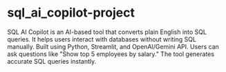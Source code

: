 # sql_ai_copilot-project
SQL AI Copilot is an AI-based tool that converts plain English into SQL queries. It helps users interact with databases without writing SQL manually. Built using Python, Streamlit, and OpenAI/Gemini API. Users can ask questions like "Show top 5 employees by salary." The tool generates accurate SQL queries instantly.
